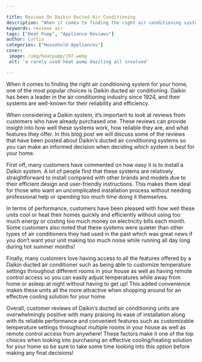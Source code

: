```yaml
---

title: Reviews On Daikin Ducted Air Conditioning
description: "When it comes to finding the right air conditioning system for your home, one of the most popular choices is Daikin ducted air con...swipe up to find out"
keywords: reviews air
tags: ["Heat Pump", "Appliance Reviews"]
author: Curtis
categories: ["Household Appliances"]
cover: 
 image: /img/heatpump/197.webp
 alt: 'a rarely used heat pump dazzling all involved'

---
```


When it comes to finding the right air conditioning system for your home, one of the most popular choices is Daikin ducted air conditioning. Daikin has been a leader in the air conditioning industry since 1924, and their systems are well-known for their reliability and efficiency.

When considering a Daikin system, it’s important to look at reviews from customers who have already purchased one. These reviews can provide insight into how well these systems work, how reliable they are, and what features they offer. In this blog post we will discuss some of the reviews that have been posted about Daikin’s ducted air conditioning systems so you can make an informed decision when deciding which system is best for your home. 

First off, many customers have commented on how easy it is to install a Daikin system. A lot of people find that these systems are relatively straightforward to install compared with other brands and models due to their efficient design and user-friendly instructions. This makes them ideal for those who want an uncomplicated installation process without needing professional help or spending too much time doing it themselves. 

In terms of performance, customers have been pleased with how well these units cool or heat their homes quickly and efficiently without using too much energy or costing too much money on electricity bills each month. Some customers also noted that these systems were quieter than other types of air conditioners they had used in the past which was great news if you don’t want your unit making too much noise while running all day long during hot summer months! 

Finally, many customers love having access to all the features offered by a Daikin ducted air conditioner such as being able to customize temperature settings throughout different rooms in your house as well as having remote control access so you can easily adjust temperatures while away from home or asleep at night without having to get up! This added convenience makes these units all the more attractive when shopping around for an effective cooling solution for your home. 

Overall, customer reviews of Daikin’s ducted air conditioning units are overwhelmingly positive with many praising its ease of installation along with its reliable performance and convenient features such as customizable temperature settings throughout multiple rooms in your house as well as remote control access from anywhere! These factors make it one of the top choices when looking into purchasing an effective cooling/heating solution for your home so be sure to take some time looking into this option before making any final decisions!
